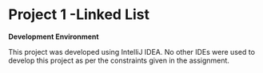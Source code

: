 # Project 1 -Linked List

**Development Environment**


This project was developed using IntelliJ IDEA. No other IDEs were used to develop this project as per the constraints given in the assignment.


